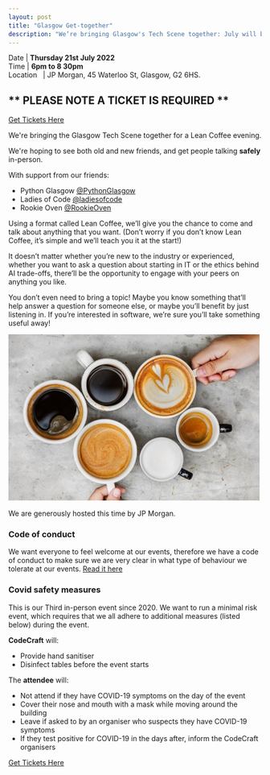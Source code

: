```yaml
---
layout: post
title: "Glasgow Get-together"
description: "We’re bringing Glasgow's Tech Scene together: July will be a Lean Coffee evening  - in person, with drinks and pizza!"
---
```


Date | **Thursday 21st July 2022** <br>
Time | **6pm to 8 30pm**<br>
Location &nbsp; | JP Morgan, 45 Waterloo St, Glasgow, G2 6HS.

## ** PLEASE NOTE A TICKET IS REQUIRED **

[Get Tickets Here](https://www.eventbrite.com/e/codecraft-glasgow-in-person-get-together-july-2022-tickets-377934691837)

We're bringing the Glasgow Tech Scene together for a Lean Coffee evening.

We're hoping to see both old and new friends, and get people talking **safely** in-person.

With support from our friends:

 * Python Glasgow [@PythonGlasgow](https://twitter.com/pythonglasgow)
 * Ladies of Code [@ladiesofcode](https://twitter.com/ladiesofcode)
 * Rookie Oven [@RookieOven](https://twitter.com/RookieOven)

Using a format called Lean Coffee, we’ll give you the chance to come and talk about anything that you want. (Don’t worry if you don’t know Lean Coffee, it’s simple and we’ll teach you it at the start!)

It doesn’t matter whether you’re new to the industry or experienced, whether you want to ask a question about starting in IT or the ethics behind AI trade-offs, there’ll be the opportunity to engage with your peers on anything you like.

You don’t even need to bring a topic! Maybe you know something that’ll help answer a question for someone else, or maybe you’ll benefit by just listening in. If you’re interested in software, we’re sure you’ll take something useful away!

![image showing lean coffee questions in progress](/images/lean-coffee.jpg)

We are generously hosted this time by JP Morgan.

### Code of conduct 
We want everyone to feel welcome at our events, therefore we have a code of conduct to make sure we are very clear in what type of behaviour we tolerate at our events.
[Read it here](https://www.codecraftuk.org/code-of-conduct.html)

### Covid safety measures

This is our Third in-person event since 2020. We want to run a minimal risk event, which requires that we all adhere to additional measures (listed below) during the event.

**CodeCraft** will:

- Provide hand sanitiser
- Disinfect tables before the event starts

The **attendee** will:

- Not attend if they have COVID-19 symptoms on the day of the event
- Cover their nose and mouth with a mask while moving around the building
- Leave if asked to by an organiser who suspects they have COVID-19 symptoms
- If they test positive for COVID-19 in the days after, inform the CodeCraft organisers

[Get Tickets Here](https://www.eventbrite.com/e/codecraft-glasgow-in-person-get-together-july-2022-tickets-377934691837)
